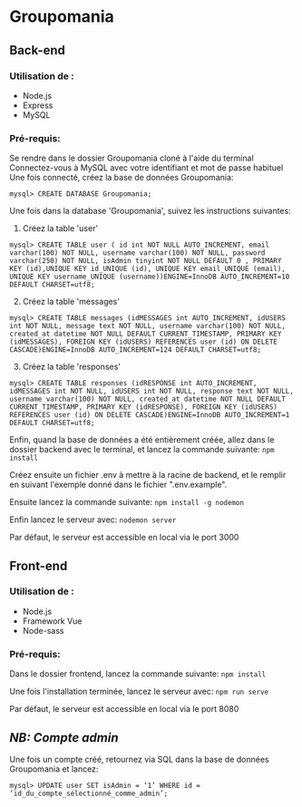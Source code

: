 # Groupomania

## Back-end

### Utilisation de :

- Node.js
- Express
- MySQL
  
### Pré-requis:

Se rendre dans le dossier Groupomania cloné à l'aide du terminal 
Connectez-vous à MySQL avec votre identifiant et mot de passe habituel 
Une fois connecté, créez la base de données Groupomania:

`mysql> CREATE DATABASE Groupomania;`

Une fois dans la database 'Groupomania', suivez les instructions suivantes:

1. Créez la table 'user'

`mysql> CREATE TABLE user ( id int NOT NULL AUTO_INCREMENT, email varchar(100) NOT NULL, username varchar(100) NOT NULL, password varchar(250) NOT NULL, isAdmin tinyint NOT NULL DEFAULT 0 , PRIMARY KEY (id),UNIQUE KEY id_UNIQUE (id), UNIQUE KEY email_UNIQUE (email), UNIQUE KEY username_UNIQUE (username))ENGINE=InnoDB AUTO_INCREMENT=10 DEFAULT CHARSET=utf8;`

2. Créez la table 'messages'

`mysql> CREATE TABLE messages (idMESSAGES int AUTO_INCREMENT, idUSERS int NOT NULL, message text NOT NULL, username varchar(100) NOT NULL, created_at datetime NOT NULL DEFAULT CURRENT_TIMESTAMP, PRIMARY KEY (idMESSAGES), FOREIGN KEY (idUSERS) REFERENCES user (id) ON DELETE CASCADE)ENGINE=InnoDB AUTO_INCREMENT=124 DEFAULT CHARSET=utf8;`

3. Créez la table 'responses'

`mysql> CREATE TABLE responses (idRESPONSE int AUTO_INCREMENT, idMESSAGES int NOT NULL, idUSERS int NOT NULL, response text NOT NULL, username varchar(100) NOT NULL, created_at datetime NOT NULL DEFAULT CURRENT_TIMESTAMP, PRIMARY KEY (idRESPONSE), FOREIGN KEY (idUSERS) REFERENCES user (id) ON DELETE CASCADE)ENGINE=InnoDB AUTO_INCREMENT=1 DEFAULT CHARSET=utf8;`
 
Enfin, quand la base de données a été entièrement créée, allez dans le dossier backend avec le terminal, et lancez la commande suivante:
`npm install`

Créez ensuite un fichier .env à mettre à la racine de backend, et le remplir en suivant l'exemple donné dans le fichier ".env.example".  

Ensuite lancez la commande suivante:
`npm install -g nodemon`

Enfin lancez le serveur avec:
`nodemon server`

Par défaut, le serveur est accessible en local via le port 3000

## Front-end

### Utilisation de :

- Node.js
- Framework Vue
- Node-sass

### Pré-requis:

Dans le dossier frontend, lancez la commande suivante:
`npm install`

Une fois l'installation terminée, lancez le serveur avec:
`npm run serve`

Par défaut, le serveur est accessible en local via le port 8080

## ***NB: Compte admin***

Une fois un compte créé, retournez via SQL dans la base de données Groupomania et lancez:

`mysql> UPDATE user SET isAdmin = ‘1’ WHERE id = ‘id_du_compte_sélectionné_comme_admin’;`